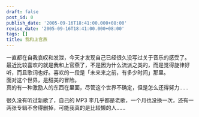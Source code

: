 ```yaml
---
draft: false
post_id: 0
publish_date: '2005-09-16T18:41:00.000+08:00'
revise_date: '2005-09-16T18:41:00.000+08:00'
tags: []
title: 我和上官燕
---
```


一直都在自我哀叹和发泄，今天才发现自己已经很久没写过关于音乐的感受了。  
最近比较喜欢的就是我和上官燕了，不是因为什么流派之类的，而是觉得旋律好听，而且歌词也好。喜欢的一段是「未来来之前，有多少时间」那里。  
面对这个世界，是甜美的冒险。  
真的有一种激励人的东西在里面，尽管这个世界不确定，但是怎么还得努力……

很久没有听过新歌了，自己的 MP3 李几乎都是老歌，一个月也没换一次，还有一两张专辑不舍得删掉，可能我真的是比较懒的人……
